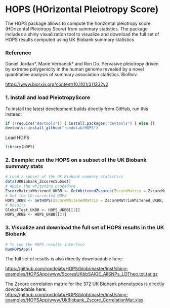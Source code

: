 # HOPS (HOrizontal Pleiotropy Score)

The HOPS package allows to compute the horizontal pleiotropy score (HOrizontal Pleiotropy Score) from summary statistics.
The package includes a shiny visualization tool to visualize and download the full set of HOPS results computed using UK Biobank summary statistics

### Reference

Daniel Jordan*, Marie Verbanck* and Ron Do. Pervasive pleiotropy driven by extreme polygenicity in the human genome revealed by a novel quantitative analysis of summary association statistics. BioRxiv.

<https://www.biorxiv.org/content/10.1101/311332v2>

### 1. Install and load PleiotropyScore
To install the latest development builds directly from GitHub, run this instead:
```r
if (!require("devtools")) { install.packages("devtools") } else {}
devtools::install_github("rondolab/HOPS")
```
Load HOPS 
```r
library(HOPS)
```

### 2. Example: run the HOPS on a subset of the UK Biobank summary stats
```r
# Load a subset of the UK Biobank summary statistics
data(UKBiobank_ZscoresSubset)
# Apply the whitening procedure
ZscoreMatrixWhitened_UKBB <- GetWhitenedZscores(ZscoreMatrix = ZscoreMatrix_UKBB, ZscoreCorMatrix = ZscoreCorMatrix_UKBB)
# Get the LD-corrected HOPS
HOPS_UKBB <- GetHOPS(ZscoreWhitenedMatrix = ZscoreMatrixWhitened_UKBB, RSids = SNPinfo_UKBB$SNPid, LDCorrected = TRUE, POLYGENICITYCorrected = FALSE, GlobalTest = TRUE)
# Results
GlobalTest_UKBB <- HOPS_UKBB[[1]]
HOPS_UKBB <- HOPS_UKBB[[2]]
```
### 3. Visualize and download the full set of HOPS results in the UK Biobank
```r
# To run the HOPS results interface
RunHOPSApp()
```
The full set of results is also directly downloadable here:

https://github.com/rondolab/HOPS/blob/master/inst/shiny-examples/HOPSApp/www/ScoresUKbbSAIGE_AllSNPs_LDTheo.txt.tar.gz

The Zscore correlation matrix for the 372 UK Biobank phenotypes is directly downloadable here:
https://github.com/rondolab/HOPS/blob/master/inst/shiny-examples/HOPSApp/www/UkBiobank_Zscore_CorrelationMat.xlsx
